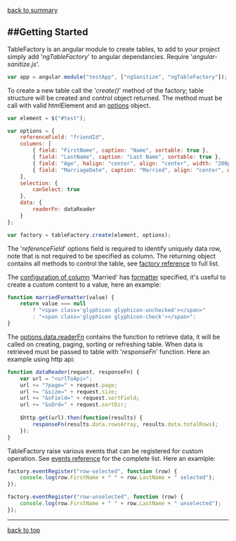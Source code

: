 ﻿[back to summary](summary.md)

##Getting Started
------------------------------------------------------------------------
TableFactory is an angular module to create tables, to add to your project
simply add '*ngTableFactory*' to angular dependancies.
Require '*angular-sanitize.js*'.

```javascript
var app = angular.module("testApp", ["ngSanitize", "ngTableFactory"]);
```

To create a new table call the '*create()*' method of the factory; 
table structure will be created and control object returned.
The method must be call with valid htmlElement and 
an [options](docs-configuration-table.md) object.

```javascript
var element = $("#test");

var options = {
	referenceField: "friendId",
	columns: [
		{ field: "FirstName", caption: "Name", sortable: true },
		{ field: "LastName", caption: "Last Name", sortable: true },
		{ field: "Age", halign: "center", align: "center", width: "200px" },
		{ field: "MarriageDate", caption: "Married", align: "center", width: "100px", formatter: marriedFormatter }
	],
	selection: {
        canSelect: true
    },
	data: {
	    readerFn: dataReader
	}
};

var factory = tableFactory.create(element, options);
```

The '*referenceField*' options field is required to identify uniquely data row, 
note that is not required to be specified as column.
The returning object contains all methods to control the table, 
see [factory reference](docs-factory-reference.md) to full list.

The [configuration of column](docs-configuration-column.md) 'Married' 
has [formatter](docs-configuration-column.md#formatter) specified, 
it's useful to create a custom content to a value, here an example:

```javascript
function marriedFormatter(value) {
    return value === null
		? "<span class='glyphicon glyphicon-unchecked'></span>" 
		: "<span class='glyphicon glyphicon-check'></span>":
}
```

The [options.data.readerFn](docs-data-reader.md) contains the function 
to retrieve data, it will be called on creating, paging, sorting 
or refreshing table. When data is retrieved must be passed to table 
with '*responseFn*' function. Here an example using http api:

```javascript
function dataReader(request, responseFn) {
    var url = "<urlToApi>";
    url += "?page=" + request.page;
    url += "&size=" + request.size;
    url += "&sField=" + request.sortField;
    url += "&sOrd=" + request.sortDir;
    
    $http.get(url).then(function(results) {
        responseFn(results.data.rowsArray, results.data.totalRows);
    });
}
```

TableFactory raise various events that can be registered for custom operation.
See [events reference](docs-table-events.md) for the complete list.
Here an examlple:

```javascript
factory.eventRegister("row-selected", function (row) {
    console.log(row.FirstName + " " + row.LastName + " selected");
});

factory.eventRegister("row-unselected", function (row) {
    console.log(row.FirstName + " " + row.LastName + " unselected");
});
```


------------------------------------------------------------------------

[back to top](#getting-started)
